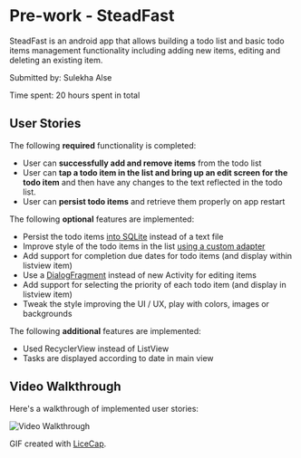 # Pre-work - SteadFast

SteadFast is an android app that allows building a todo list and basic todo items management functionality including adding new items, editing and deleting an existing item.

Submitted by: Sulekha Alse

Time spent: 20 hours spent in total

## User Stories

The following **required** functionality is completed:

* User can **successfully add and remove items** from the todo list
* User can **tap a todo item in the list and bring up an edit screen for the todo item** and then have any changes to the text reflected in the todo list.
* User can **persist todo items** and retrieve them properly on app restart

The following **optional** features are implemented:

* Persist the todo items [into SQLite](http://guides.codepath.com/android/Persisting-Data-to-the-Device#sqlite) instead of a text file
* Improve style of the todo items in the list [using a custom adapter](http://guides.codepath.com/android/Using-an-ArrayAdapter-with-ListView)
* Add support for completion due dates for todo items (and display within listview item)
* Use a [DialogFragment](http://guides.codepath.com/android/Using-DialogFragment) instead of new Activity for editing items
* Add support for selecting the priority of each todo item (and display in listview item)
* Tweak the style improving the UI / UX, play with colors, images or backgrounds

The following **additional** features are implemented:

* Used RecyclerView instead of ListView
* Tasks are displayed according to date in main view

## Video Walkthrough 

Here's a walkthrough of implemented user stories:

<img src='https://github.com/YSulekha/SteadFast/blob/master/' title='Video Walkthrough' width='' alt='Video Walkthrough' />

GIF created with [LiceCap](http://www.cockos.com/licecap/).


